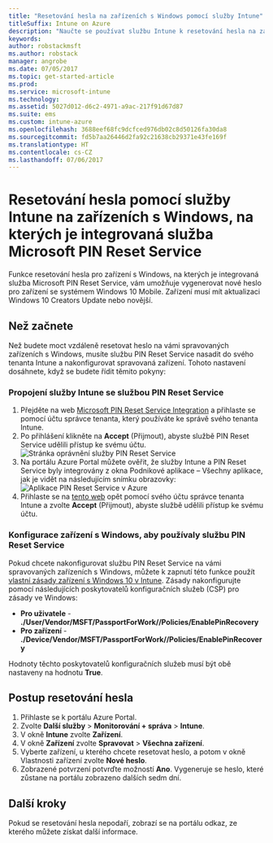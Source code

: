 ```yaml
---
title: "Resetování hesla na zařízeních s Windows pomocí služby Intune"
titleSuffix: Intune on Azure
description: "Naučte se používat službu Intune k resetování hesla na zařízeních s Windows, na kterých je integrovaná služba Microsoft PIN Reset Service."
keywords: 
author: robstackmsft
ms.author: robstack
manager: angrobe
ms.date: 07/05/2017
ms.topic: get-started-article
ms.prod: 
ms.service: microsoft-intune
ms.technology: 
ms.assetid: 5027d012-d6c2-4971-a9ac-217f91d67d87
ms.suite: ems
ms.custom: intune-azure
ms.openlocfilehash: 3688eef68fc9dcfced976db02c8d50126fa30da8
ms.sourcegitcommit: fd5b7aa26446d2fa92c21638cb29371e43fe169f
ms.translationtype: HT
ms.contentlocale: cs-CZ
ms.lasthandoff: 07/06/2017
---
```

# <a name="reset-the-passcode-on-windows-devices-integrated-with-the-microsoft-pin-reset-service-using-intune"></a>Resetování hesla pomocí služby Intune na zařízeních s Windows, na kterých je integrovaná služba Microsoft PIN Reset Service

Funkce resetování hesla pro zařízení s Windows, na kterých je integrovaná služba Microsoft PIN Reset Service, vám umožňuje vygenerovat nové heslo pro zařízení se systémem Windows 10 Mobile. Zařízení musí mít aktualizaci Windows 10 Creators Update nebo novější.


## <a name="before-you-start"></a>Než začnete

Než budete moct vzdáleně resetovat heslo na vámi spravovaných zařízeních s Windows, musíte službu PIN Reset Service nasadit do svého tenanta Intune a nakonfigurovat spravovaná zařízení. Tohoto nastavení dosáhnete, když se budete řídit těmito pokyny:

### <a name="connect-intune-with-the-pin-reset-service"></a>Propojení služby Intune se službou PIN Reset Service

1. Přejděte na web [Microsoft PIN Reset Service Integration](https://login.windows.net/common/oauth2/authorize?response_type=code&client_id=b8456c59-1230-44c7-a4a2-99b085333e84&resource=https%3A%2F%2Fgraph.windows.net&redirect_uri=https%3A%2F%2Fcred.microsoft.com&state=e9191523-6c2f-4f1d-a4f9-c36f26f89df0&prompt=admin_consent) a přihlaste se pomocí účtu správce tenanta, který používáte ke správě svého tenanta Intune.
2. Po přihlášení klikněte na **Accept** (Přijmout), abyste službě PIN Reset Service udělili přístup ke svému účtu.<br>
![Stránka oprávnění služby PIN Reset Service](./media/pin-reset-service-application.png)
3. Na portálu Azure Portal můžete ověřit, že služby Intune a PIN Reset Service byly integrovány z okna Podnikové aplikace – Všechny aplikace, jak je vidět na následujícím snímku obrazovky:<br>
![Aplikace PIN Reset Service v Azure](./media/pin-reset-service-home-screen.png)
4. Přihlaste se na [tento web](https://login.windows.net/common/oauth2/authorize?response_type=code&client_id=9115dd05-fad5-4f9c-acc7-305d08b1b04e&resource=https%3A%2F%2Fcred.microsoft.com%2F&redirect_uri=ms-appx-web%3A%2F%2FMicrosoft.AAD.BrokerPlugin%2F9115dd05-fad5-4f9c-acc7-305d08b1b04e&state=6765f8c5-f4a7-4029-b667-46a6776ad611&prompt=admin_consent) opět pomocí svého účtu správce tenanta Intune a zvolte **Accept** (Přijmout), abyste službě udělili přístup ke svému účtu.

### <a name="configure-windows-devices-to-use-pin-reset"></a>Konfigurace zařízení s Windows, aby používaly službu PIN Reset Service

Pokud chcete nakonfigurovat službu PIN Reset Service na vámi spravovaných zařízeních s Windows, můžete k zapnutí této funkce použít [vlastní zásady zařízení s Windows 10 v Intune](custom-settings-windows-10.md). Zásady nakonfigurujte pomocí následujících poskytovatelů konfiguračních služeb (CSP) pro zásady ve Windows:


- **Pro uživatele** - **./User/Vendor/MSFT/PassportForWork/<tenant ID>/Policies/EnablePinRecovery**
- **Pro zařízení** - **./Device/Vendor/MSFT/PassportForWork/<tenant ID>/Policies/EnablePinRecovery**

Hodnoty těchto poskytovatelů konfiguračních služeb musí být obě nastaveny na hodnotu **True**.

## <a name="steps-to-reset-the-passcode"></a>Postup resetování hesla

1. Přihlaste se k portálu Azure Portal.
2. Zvolte **Další služby** > **Monitorování + správa** > **Intune**.
3. V okně **Intune** zvolte **Zařízení**.
4. V okně **Zařízení** zvolte **Spravovat** > **Všechna zařízení**.
5. Vyberte zařízení, u kterého chcete resetovat heslo, a potom v okně Vlastnosti zařízení zvolte **Nové heslo**.
6. Zobrazené potvrzení potvrďte možností **Ano**. Vygeneruje se heslo, které zůstane na portálu zobrazeno dalších sedm dní.

## <a name="next-steps"></a>Další kroky

Pokud se resetování hesla nepodaří, zobrazí se na portálu odkaz, ze kterého můžete získat další informace.


